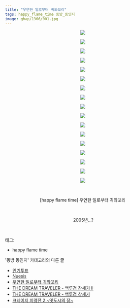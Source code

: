```yaml
---
title: "우연한 일로부터 귀와꼬리"
tags: happy_flame_time 동방_동인지
image: ghap/1366/001.jpg
---
```

<div class="article">
<p style="text-align: center; clear: none; float: none;"><img src="{{ site.nasurl }}/ghap/1366/001.jpg"/></p>
<p style="text-align: center; clear: none; float: none;"><img src="{{ site.nasurl }}/ghap/1366/002.jpg"/></p>
<p style="text-align: center; clear: none; float: none;"><img src="{{ site.nasurl }}/ghap/1366/003.jpg"/></p>
<p style="text-align: center; clear: none; float: none;"><img src="{{ site.nasurl }}/ghap/1366/004.jpg"/></p>
<p style="text-align: center; clear: none; float: none;"><img src="{{ site.nasurl }}/ghap/1366/005.jpg"/></p>
<p style="text-align: center; clear: none; float: none;"><img src="{{ site.nasurl }}/ghap/1366/006.jpg"/></p>
<p style="text-align: center; clear: none; float: none;"><img src="{{ site.nasurl }}/ghap/1366/007.jpg"/></p>
<p style="text-align: center; clear: none; float: none;"><img src="{{ site.nasurl }}/ghap/1366/008.jpg"/></p>
<p style="text-align: center; clear: none; float: none;"><img src="{{ site.nasurl }}/ghap/1366/009.jpg"/></p>
<p style="text-align: center; clear: none; float: none;"><img src="{{ site.nasurl }}/ghap/1366/010.jpg"/></p>
<p style="text-align: center; clear: none; float: none;"><img src="{{ site.nasurl }}/ghap/1366/011.jpg"/></p>
<p style="text-align: center; clear: none; float: none;"><img src="{{ site.nasurl }}/ghap/1366/012.jpg"/></p>
<p style="text-align: center; clear: none; float: none;"><img src="{{ site.nasurl }}/ghap/1366/013.jpg"/></p>
<p style="text-align: center; clear: none; float: none;"><img src="{{ site.nasurl }}/ghap/1366/014.jpg"/></p>
<p style="text-align: center; clear: none; float: none;"><img src="{{ site.nasurl }}/ghap/1366/015.jpg"/></p>
<p style="text-align: center; clear: none; float: none;"><img src="{{ site.nasurl }}/ghap/1366/016.jpg"/></p>
<p style="text-align: center; clear: none; float: none;"><img src="{{ site.nasurl }}/ghap/1366/017.jpg"/></p>
<p style="text-align: center; clear: none; float: none;"><br/></p>
<p style="text-align: center; clear: none; float: none;">[happy flame time] 우연한 일로부터 귀와꼬리</p>
<p style="text-align: center; clear: none; float: none;"><br/></p>
<p style="text-align: center; clear: none; float: none;"> 2005년...?</p>
<p><br/></p>
</div><div class="tagTrail">
<p>태그: </p>
<ul>
<li>happy flame time</li>
</ul>
</div><div class="another">
<p>'동방 동인지' 카테고리의 다른 글</p>
<ul>
<li><a href="/2016-08-05-ghap_1368">인기투표</a></li>
<li><a href="/2016-08-05-ghap_1367">Nuesis</a></li>
<li><a href="/2016-08-05-ghap_1366">우연한 일로부터 귀와꼬리</a></li>
<li><a href="/2016-08-05-ghap_1365">THE DREAM TRAVELER - 백루검 창세기 Ⅱ</a></li>
<li><a href="/2016-08-05-ghap_1364">THE DREAM TRAVELER - 백루검 창세기</a></li>
<li><a href="/2016-08-05-ghap_1363">크레이지 지령전 2 ~옛도시의 장~</a></li>
</ul>
</div><div class="cb_module cb_fluid">
<div class="cb_wrt cb_profile">
</div><!-- commentList close -->
</div>